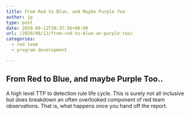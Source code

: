 ```yaml
---
title: From Red to Blue, and Maybe Purple Too 
author: jp
type: post
date: 2020-08-12T20:37:56+00:00
url: /2020/08/12/from-red-to-blue-an-purple-too/
categories:
  - red team
  - program development

---
```


## From Red to Blue, and maybe Purple Too..

A high level TTP to detection rule life cycle. This is surely not all inclusive but does breakdown an often overlooked component of red team observations. That is, what happens once you hand off the report. 

